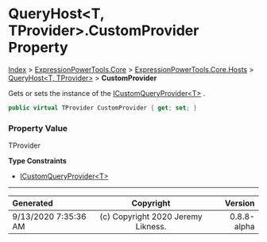 ﻿# QueryHost&lt;T, TProvider>.CustomProvider Property

[Index](../index.md) > [ExpressionPowerTools.Core](ExpressionPowerTools.Core.a.md) > [ExpressionPowerTools.Core.Hosts](ExpressionPowerTools.Core.Hosts.n.md) > [QueryHost<T, TProvider>](ExpressionPowerTools.Core.Hosts.QueryHost`2.cs.md) > **CustomProvider**

Gets or sets the instance of the [ICustomQueryProvider&lt;T>](ExpressionPowerTools.Core.Signatures.ICustomQueryProvider`1.i.md) .

```csharp
public virtual TProvider CustomProvider { get; set; }
```

### Property Value

TProvider

**Type Constraints**

- [ICustomQueryProvider&lt;T>](ExpressionPowerTools.Core.Signatures.ICustomQueryProvider`1.i.md)

---

| Generated | Copyright | Version |
| :-- | :-: | --: |
| 9/13/2020 7:35:36 AM | (c) Copyright 2020 Jeremy Likness. | 0.8.8-alpha |
